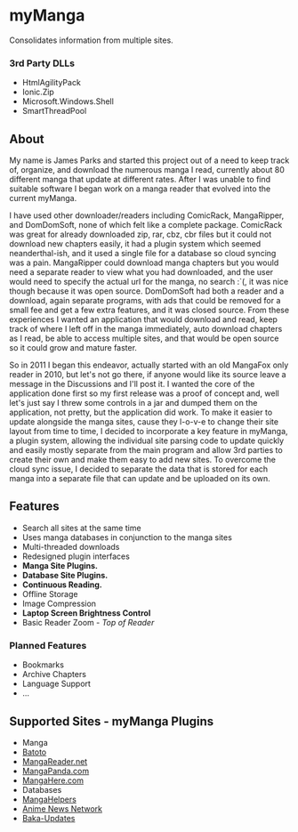 # myManga
Consolidates information from multiple sites.

### 3rd Party DLLs
* HtmlAgilityPack
* Ionic.Zip
* Microsoft.Windows.Shell
* SmartThreadPool

## About
My name is James Parks and started this project out of a need to keep track of, organize, and download the numerous manga I read, currently about 80 different manga that update at different rates. After I was unable to find suitable software I began work on a manga reader that evolved into the current myManga. 

I have used other downloader/readers including ComicRack, MangaRipper, and DomDomSoft, none of which felt like a complete package. ComicRack was great for already downloaded zip, rar, cbz, cbr files but it could not download new chapters easily, it had a plugin system which seemed neanderthal-ish, and it used a single file for a database so cloud syncing was a pain. MangaRipper could download manga chapters but you would need a separate reader to view what you had downloaded, and the user would need to specify the actual url for the manga, no search :`(, it was nice though because it was open source. DomDomSoft had both a reader and a download, again separate programs, with ads that could be removed for a small fee and get a few extra features, and it was closed source. From these experiences I wanted an application that would download and read, keep track of where I left off in the manga immediately, auto download chapters as I read, be able to access multiple sites, and that would be open source so it could grow and mature faster.

So in 2011 I began this endeavor, actually started with an old MangaFox only reader in 2010, but let's not go there, if anyone would like its source leave a message in the Discussions and I'll post it. I wanted the core of the application done first so my first release was a proof of concept and, well let's just say I threw some controls in a jar and dumped them on the application, not pretty, but the application did work. To make it easier to update alongside the manga sites, cause they l-o-v-e to change their site layout from time to time, I decided to incorporate a key feature in myManga, a plugin system, allowing the individual site parsing code to update quickly and easily mostly separate from the main program and allow 3rd parties to create their own and make them easy to add new sites. To overcome the cloud sync issue, I decided to separate the data that is stored for each manga into a separate file that can update and be uploaded on its own.

## Features
* Search all sites at the same time
* Uses manga databases in conjunction to the manga sites
* Multi-threaded downloads
* Redesigned plugin interfaces
* **Manga Site Plugins.**
* **Database Site Plugins.**
* **Continuous Reading.**
* Offline Storage
* Image Compression
* **Laptop Screen Brightness Control**
* Basic Reader Zoom - *Top of Reader*

### Planned Features
* Bookmarks
* Archive Chapters
* Language Support
* ...


## Supported Sites - myManga Plugins
* Manga
 * [Batoto](http://bato.to/)
 * [MangaReader.net](http://www.mangareader.net/)
 * [MangaPanda.com](http://www.mangapanda.com/)
 * [MangaHere.com](http://www.mangahere.com/)
* Databases
 * [MangaHelpers](http://www.mangahelpers.com/manga/)
 * [Anime News Network](http://www.animenewsnetwork.com/)
 * [Baka-Updates](http://www.mangaupdates.com/)
